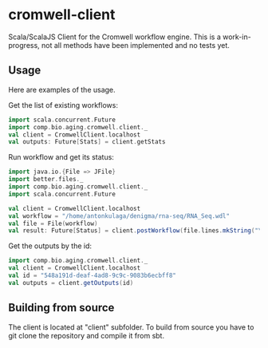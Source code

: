 cromwell-client
=================

Scala/ScalaJS Client for the Cromwell workflow engine.
This is a work-in-progress, not all methods have been implemented and no tests yet.

Usage
-----

Here are examples of the usage.

Get the list of existing workflows:
```scala
import scala.concurrent.Future
import comp.bio.aging.cromwell.client._
val client = CromwellClient.localhost
val outputs: Future[Stats] = client.getStats
```

Run workflow and get its status:
```scala
import java.io.{File => JFile}
import better.files._
import comp.bio.aging.cromwell.client._
import scala.concurrent.Future

val client = CromwellClient.localhost
val workflow = "/home/antonkulaga/denigma/rna-seq/RNA_Seq.wdl"
val file = File(workflow)
val result: Future[Status] = client.postWorkflow(file.lines.mkString("\n"))
```

Get the outputs by the id:
```scala
import comp.bio.aging.cromwell.client._
val client = CromwellClient.localhost
val id = "548a191d-deaf-4ad8-9c9c-9083b6ecbff8"
val outputs = client.getOutputs(id)
```

Building from source
--------------------

The client is located at "client" subfolder.
To build from source you have to git clone the repository and compile it from sbt.